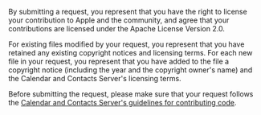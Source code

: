 By submitting a request, you represent that you have the right to license
your contribution to Apple and the community, and agree that your
contributions are licensed under the Apache License Version 2.0.

For existing files modified by your request, you represent that you have
retained any existing copyright notices and licensing terms. For each new
file in your request, you represent that you have added to the file a
copyright notice (including the year and the copyright owner's name) and the
Calendar and Contacts Server's licensing terms.

Before submitting the request, please make sure that your request follows
the [Calendar and Contacts Server's guidelines for contributing
code](https://github.com/apple/ccs-calendarserver/HACKING.rst).
